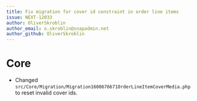 ```yaml
---
title: Fix migration for cover id constraint in order line items
issue: NEXT-12033
author: OliverSkroblin
author_email: o.skroblin@snapadmin.net 
author_github: OliverSkroblin
---
```

# Core
* Changed `src/Core/Migration/Migration1600676671OrderLineItemCoverMedia.php` to reset invalid cover ids.

